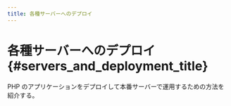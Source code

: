 ```yaml
---
title: 各種サーバーへのデプロイ
---
```


# 各種サーバーへのデプロイ {#servers_and_deployment_title}

PHP のアプリケーションをデプロイして本番サーバーで運用するための方法を紹介する。
